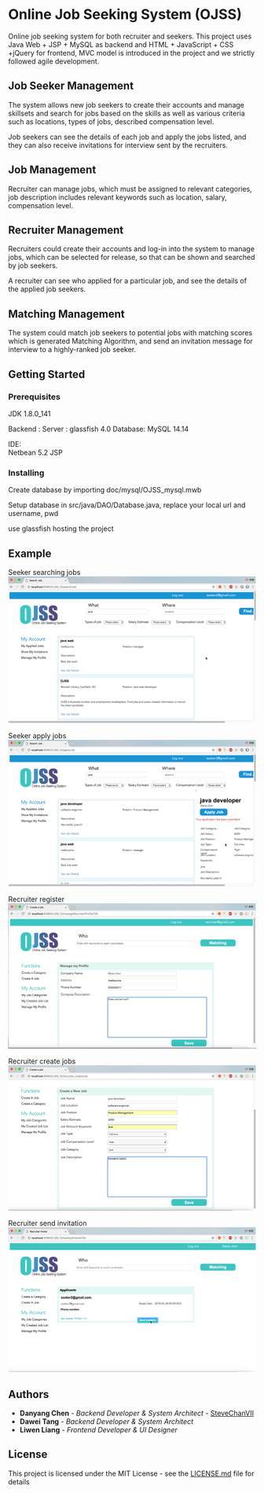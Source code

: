 # Online Job Seeking System (OJSS)

Online job seeking system for both recruiter and seekers. This project uses Java Web + JSP + MySQL as backend and HTML + JavaScript + CSS +jQuery for frontend, MVC model is introduced in the project and we strictly followed agile development.

## Job Seeker Management
The system allows new job seekers to create their accounts and manage skillsets and search for jobs based on the skills as well as various criteria such as locations, types of jobs, described compensation level. 

Job seekers can see the details of each job and apply the jobs listed, and they can also receive invitations for interview sent by the recruiters.

## Job Management
Recruiter can manage jobs, which must be assigned to relevant categories, job description includes relevant keywords such as location, salary, compensation level.

## Recruiter Management
Recruiters could create their accounts and log-in into the system to manage jobs, which can be selected for release, so that can be shown and searched by job seekers.

A recruiter can see who applied for a particular job, and see the details of the applied job seekers.

## Matching Management
The system could match job seekers to potential jobs with matching scores which is generated Matching Algorithm, and send an invitation message for interview to a highly-ranked job seeker.


## Getting Started

### Prerequisites

JDK 1.8.0_141

Backend : 
Server : glassfish 4.0
Database: MySQL 14.14

IDE:  
Netbean 5.2
JSP 


### Installing

Create database by importing doc/mysql/OJSS_mysql.mwb

Setup database in src/java/DAO/Database.java, replace your local url and username, pwd

use glassfish hosting the project

## Example
Seeker searching jobs
![Screenshot](/doc/img/job_search.png)

Seeker apply jobs
![Screenshot](/doc/img/apply_job.png)

Recruiter register
![Screenshot](/doc/img/recruiter_management.png)

Recruiter create jobs
![Screenshot](/doc/img/create_job.png)

Recruiter send invitation
![Screenshot](/doc/img/send_invitations.png)

## Authors

* **Danyang Chen** - *Backend Developer & System Architect* - [SteveChanVII](https://github.com/stevechanvii/)
* **Dawei Tang** - *Backend Developer & System Architect*
* **Liwen Liang** - *Frontend Developer & UI Designer*

## License

This project is licensed under the MIT License - see the [LICENSE.md](LICENSE.md) file for details

